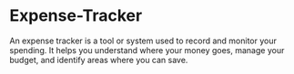 # Expense-Tracker
An expense tracker is a tool or system used to record and monitor your spending. It helps you understand where your money goes, manage your budget, and identify areas where you can save.
